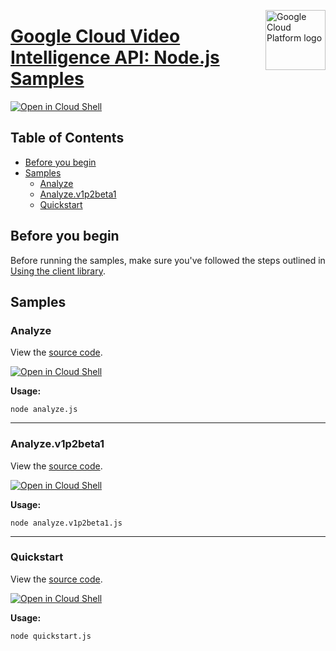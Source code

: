 [//]: # "This README.md file is auto-generated, all changes to this file will be lost."
[//]: # "To regenerate it, use `python -m synthtool`."
<img src="https://avatars2.githubusercontent.com/u/2810941?v=3&s=96" alt="Google Cloud Platform logo" title="Google Cloud Platform" align="right" height="96" width="96"/>

# [Google Cloud Video Intelligence API: Node.js Samples](https://github.com/googleapis/nodejs-video-intelligence)

[![Open in Cloud Shell][shell_img]][shell_link]



## Table of Contents

* [Before you begin](#before-you-begin)
* [Samples](#samples)
  * [Analyze](#analyze)
  * [Analyze.v1p2beta1](#analyze.v1p2beta1)
  * [Quickstart](#quickstart)

## Before you begin

Before running the samples, make sure you've followed the steps outlined in
[Using the client library](https://github.com/googleapis/nodejs-video-intelligence#using-the-client-library).

## Samples



### Analyze

View the [source code](https://github.com/googleapis/nodejs-video-intelligence/blob/master/samples/analyze.js).

[![Open in Cloud Shell][shell_img]](https://console.cloud.google.com/cloudshell/open?git_repo=https://github.com/googleapis/nodejs-video-intelligence&page=editor&open_in_editor=samples/analyze.js,samples/README.md)

__Usage:__


`node analyze.js`


-----




### Analyze.v1p2beta1

View the [source code](https://github.com/googleapis/nodejs-video-intelligence/blob/master/samples/analyze.v1p2beta1.js).

[![Open in Cloud Shell][shell_img]](https://console.cloud.google.com/cloudshell/open?git_repo=https://github.com/googleapis/nodejs-video-intelligence&page=editor&open_in_editor=samples/analyze.v1p2beta1.js,samples/README.md)

__Usage:__


`node analyze.v1p2beta1.js`


-----




### Quickstart

View the [source code](https://github.com/googleapis/nodejs-video-intelligence/blob/master/samples/quickstart.js).

[![Open in Cloud Shell][shell_img]](https://console.cloud.google.com/cloudshell/open?git_repo=https://github.com/googleapis/nodejs-video-intelligence&page=editor&open_in_editor=samples/quickstart.js,samples/README.md)

__Usage:__


`node quickstart.js`






[shell_img]: https://gstatic.com/cloudssh/images/open-btn.png
[shell_link]: https://console.cloud.google.com/cloudshell/open?git_repo=https://github.com/googleapis/nodejs-video-intelligence&page=editor&open_in_editor=samples/README.md
[product-docs]: https://cloud.google.com/video-intelligence
